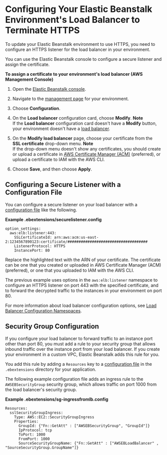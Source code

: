 # Configuring Your Elastic Beanstalk Environment's Load Balancer to Terminate HTTPS<a name="configuring-https-elb"></a>

To update your Elastic Beanstalk environment to use HTTPS, you need to configure an HTTPS listener for the load balancer in your environment\.

You can use the Elastic Beanstalk console to configure a secure listener and assign the certificate\.

**To assign a certificate to your environment's load balancer \(AWS Management Console\)**

1. Open the [Elastic Beanstalk console](https://console.aws.amazon.com/elasticbeanstalk)\.

1. Navigate to the [management page](environments-console.md) for your environment\.

1. Choose **Configuration**\.

1. On the **Load balancer** configuration card, choose **Modify**\.
**Note**  
If the **Load balancer** configuration card doesn't have a **Modify** button, your environment doesn't have a [load balancer](using-features-managing-env-types.md#using-features.managing.changetype)\.

1. On the **Modify load balancer** page, choose your certificate from the **SSL certificate** drop\-down menu\.
**Note**  
If the drop\-down menu doesn't show any certificates, you should create or upload a certificate in [AWS Certificate Manager \(ACM\)](http://docs.aws.amazon.com/acm/latest/userguide/) \(preferred\), or upload a certificate to IAM with the AWS CLI\.

1. Choose **Save**, and then choose **Apply**\.

## Configuring a Secure Listener with a Configuration File<a name="https-loadbalancer-configurationfile"></a>

You can configure a secure listener on your load balancer with a [configuration file](ebextensions.md) like the following\.

**Example \.ebextensions/securelistener\.config**  

```
option_settings:
  aws:elb:listener:443:
    SSLCertificateId: arn:aws:acm:us-east-2:1234567890123:certificate/####################################
    ListenerProtocol: HTTPS
    InstancePort: 80
```

Replace the highlighted text with the ARN of your certificate\. The certificate can be one that you created or uploaded in AWS Certificate Manager \(ACM\) \(preferred\), or one that you uploaded to IAM with the AWS CLI\.

The previous example uses options in the `aws:elb:listener` namespace to configure an HTTPS listener on port 443 with the specified certificate, and to forward the decrypted traffic to the instances in your environment on port 80\.

For more information about load balancer configuration options, see [Load Balancer Configuration Namespaces](using-features.managing.elb.md#environments-cfg-loadbalancer-namespace)\.

## Security Group Configuration<a name="https-update-security-group"></a>

If you configure your load balancer to forward traffic to an instance port other than port 80, you must add a rule to your security group that allows inbound traffic over the instance port from your load balancer\. If you create your environment in a custom VPC, Elastic Beanstalk adds this rule for you\.

You add this rule by adding a `Resources` key to a [configuration file](ebextensions.md) in the `.ebextensions` directory for your application\.

The following example configuration file adds an ingress rule to the `AWSEBSecurityGroup` security group, which allows traffic on port 1000 from the load balancer's security group\.

**Example \.ebextensions/sg\-ingressfromlb\.config**  

```
Resources:
  sslSecurityGroupIngress:
    Type: AWS::EC2::SecurityGroupIngress
    Properties:
      GroupId: {"Fn::GetAtt" : ["AWSEBSecurityGroup", "GroupId"]}
      IpProtocol: tcp
      ToPort: 1000
      FromPort: 1000
      SourceSecurityGroupName: {"Fn::GetAtt" : ["AWSEBLoadBalancer" , "SourceSecurityGroup.GroupName"]}
```